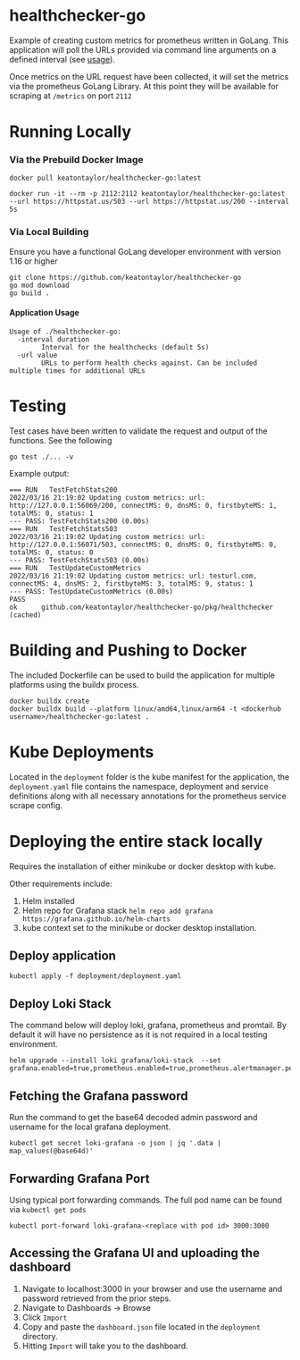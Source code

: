 # healthchecker-go
Example of creating custom metrics for prometheus written in GoLang. This application will poll the URLs provided via command line arguments on a defined interval (see [usage](#application-usage)). 

Once metrics on the URL request have been collected, it will set the metrics via the prometheus GoLang Library. At this point they will be available for scraping at `/metrics` on port `2112`

# Running Locally
### Via the Prebuild Docker Image
```
docker pull keatontaylor/healthchecker-go:latest

docker run -it --rm -p 2112:2112 keatontaylor/healthchecker-go:latest --url https://httpstat.us/503 --url https://httpstat.us/200 --interval 5s
```

### Via Local Building
Ensure you have a functional GoLang developer environment with version 1.16 or higher

```
git clone https://github.com/keatontaylor/healthchecker-go
go mod download
go build .
```
#### Application Usage
```
Usage of ./healthchecker-go:
  -interval duration
        Interval for the healthchecks (default 5s)
  -url value
        URLs to perform health checks against. Can be included multiple times for additional URLs
```

# Testing
Test cases have been written to validate the request and output of the functions. See the following 
```
go test ./... -v 
```
Example output:
```
=== RUN   TestFetchStats200
2022/03/16 21:19:02 Updating custom metrics: url: http://127.0.0.1:56069/200, connectMS: 0, dnsMS: 0, firstbyteMS: 1, totalMS: 0, status: 1
--- PASS: TestFetchStats200 (0.00s)
=== RUN   TestFetchStats503
2022/03/16 21:19:02 Updating custom metrics: url: http://127.0.0.1:56071/503, connectMS: 0, dnsMS: 0, firstbyteMS: 0, totalMS: 0, status: 0
--- PASS: TestFetchStats503 (0.00s)
=== RUN   TestUpdateCustomMetrics
2022/03/16 21:19:02 Updating custom metrics: url: testurl.com, connectMS: 4, dnsMS: 2, firstbyteMS: 3, totalMS: 9, status: 1
--- PASS: TestUpdateCustomMetrics (0.00s)
PASS
ok      github.com/keatontaylor/healthchecker-go/pkg/healthchecker      (cached)
```

# Building and Pushing to Docker
The included Dockerfile can be used to build the application for multiple platforms using the buildx process. 

```
docker buildx create
docker buildx build --platform linux/amd64,linux/arm64 -t <dockerhub username>/healthchecker-go:latest .
```

# Kube Deployments
Located in the `deployment` folder is the kube manifest for the application, the `deployment.yaml` file contains the namespace, deployment and service definitions along with all necessary annotations for the prometheus service scrape config.

# Deploying the entire stack locally
Requires the installation of either minikube or docker desktop with kube.

Other requirements include:
1. Helm installed
2. Helm repo for Grafana stack `helm repo add grafana https://grafana.github.io/helm-charts`
3. kube context set to the minikube or docker desktop installation.


## Deploy application
```
kubectl apply -f deployment/deployment.yaml
```

## Deploy Loki Stack 
The command below will deploy loki, grafana, prometheus and promtail. By default it will have no persistence as it is not required in a local testing environment.
```
helm upgrade --install loki grafana/loki-stack  --set grafana.enabled=true,prometheus.enabled=true,prometheus.alertmanager.persistentVolume.enabled=false,prometheus.server.persistentVolume.enabled=false,loki.persistence.enabled=false
```

## Fetching the Grafana password
Run the command to get the base64 decoded admin password and username for the local grafana deployment.
```
kubectl get secret loki-grafana -o json | jq '.data | map_values(@base64d)'
```

## Forwarding Grafana Port
Using typical port forwarding commands. The full pod name can be found via `kubectl get pods`
```
kubectl port-forward loki-grafana-<replace with pod id> 3000:3000
```

## Accessing the Grafana UI and uploading the dashboard
1. Navigate to localhost:3000 in your browser and use the username and password retrieved from the prior steps.
2. Navigate to Dashboards -> Browse
3. Click `Import`
4. Copy and paste the `dashboard.json` file located in the `deployment` directory.
5. Hitting `Import` will take you to the dashboard.
